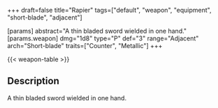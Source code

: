 +++
draft=false
title="Rapier"
tags=["default", "weapon", "equipment", "short-blade", "adjacent"]

[params]
  abstract="A thin bladed sword wielded in one hand."
  [params.weapon]
    dmg="1d8"
    type="P"
    def="3"
    range="Adjacent"
    arch="Short-blade"
    traits=["Counter", "Metallic"]
+++

{{< weapon-table >}}

## Description
A thin bladed sword wielded in one hand.
